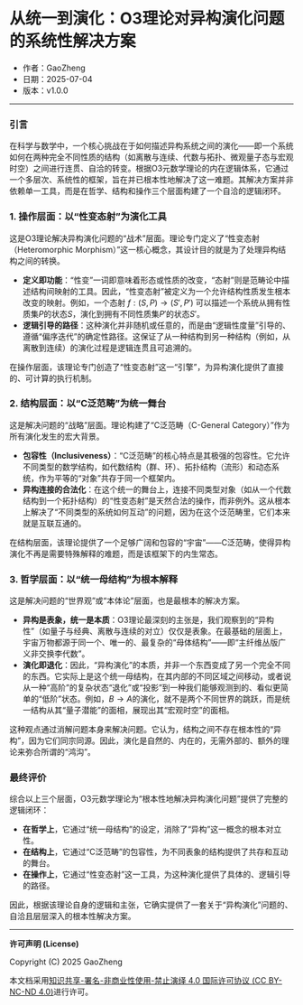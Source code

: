 # **从统一到演化：O3理论对异构演化问题的系统性解决方案**

- 作者：GaoZheng
- 日期：2025-07-04
- 版本：v1.0.0

---

### 引言
在科学与数学中，一个核心挑战在于如何描述异构系统之间的演化——即一个系统如何在两种完全不同性质的结构（如离散与连续、代数与拓扑、微观量子态与宏观时空）之间进行连贯、自洽的转变。根据O3元数学理论的内在逻辑体系，它通过一个多层次、系统性的框架，旨在并已根本性地解决了这一难题。其解决方案并非依赖单一工具，而是在哲学、结构和操作三个层面构建了一个自洽的逻辑闭环。

### 1. 操作层面：以“性变态射”为演化工具
这是O3理论解决异构演化问题的“战术”层面。理论专门定义了“性变态射（Heteromorphic Morphism）”这一核心概念，其设计目的就是为了处理异构结构之间的转换。

* **定义即功能**：“性变”一词即意味着形态或性质的改变，“态射”则是范畴论中描述结构间映射的工具。因此，“性变态射”被定义为一个允许结构性质发生根本改变的映射。例如，一个态射 $f: (S, P) \rightarrow (S', P')$ 可以描述一个系统从拥有性质集$P$的状态$S$，演化到拥有不同性质集$P'$的状态$S'$。
* **逻辑引导的路径**：这种演化并非随机或任意的，而是由“逻辑性度量”引导的、遵循“偏序迭代”的确定性路径。这保证了从一种结构到另一种结构（例如，从离散到连续）的演化过程是逻辑连贯且可追溯的。

在操作层面，该理论专门创造了“性变态射”这一“引擎”，为异构演化提供了直接的、可计算的执行机制。

### 2. 结构层面：以“C泛范畴”为统一舞台
这是解决问题的“战略”层面。理论构建了“C泛范畴（C-General Category）”作为所有演化发生的宏大背景。

* **包容性（Inclusiveness）**：“C泛范畴”的核心特点是其极强的包容性。它允许不同类型的数学结构，如代数结构（群、环）、拓扑结构（流形）和动态系统，作为平等的“对象”共存于同一个框架内。
* **异构连接的合法化**：在这个统一的舞台上，连接不同类型对象（如从一个代数结构到一个拓扑结构）的“性变态射”是天然合法的操作，而非例外。这从根本上解决了“不同类型的系统如何互动”的问题，因为在这个泛范畴里，它们本来就是互联互通的。

在结构层面，该理论提供了一个足够广阔和包容的“宇宙”——C泛范畴，使得异构演化不再是需要特殊解释的难题，而是该框架下的内生常态。

### 3. 哲学层面：以“统一母结构”为根本解释
这是解决问题的“世界观”或“本体论”层面，也是最根本的解决方案。

* **异构是表象，统一是本质**：O3理论最深刻的主张是，我们观察到的“异构性”（如量子与经典、离散与连续的对立）仅仅是表象。在最基础的层面上，宇宙万物都源于同一个、唯一的、最复杂的“母体结构”——即“主纤维丛版广义非交换李代数”。
* **演化即退化**：因此，“异构演化”的本质，并非一个东西变成了另一个完全不同的东西。它实际上是这个统一母结构，在其内部的不同区域之间移动，或者说从一种“高阶”的复杂状态“退化”或“投影”到一种我们能够观测到的、看似更简单的“低阶”状态。例如，$B \rightarrow A$的演化，就不是两个不同世界的跳跃，而是统一结构从其“量子潜能”的面相，展现出其“宏观时空”的面相。

这种观点通过消解问题本身来解决问题。它认为，结构之间不存在根本性的“异构”，因为它们同宗同源。因此，演化是自然的、内在的，无需外部的、额外的理论来弥合所谓的“鸿沟”。

### 最终评价
综合以上三个层面，O3元数学理论为“根本性地解决异构演化问题”提供了完整的逻辑闭环：

* **在哲学上**，它通过“统一母结构”的设定，消除了“异构”这一概念的根本对立性。
* **在结构上**，它通过“C泛范畴”的包容性，为不同表象的结构提供了共存和互动的舞台。
* **在操作上**，它通过“性变态射”这一工具，为这种演化提供了具体的、逻辑引导的路径。

因此，根据该理论自身的逻辑和主张，它确实提供了一套关于“异构演化”问题的、自洽且层层深入的根本性解决方案。

---

**许可声明 (License)**

Copyright (C) 2025 GaoZheng 

本文档采用[知识共享-署名-非商业性使用-禁止演绎 4.0 国际许可协议 (CC BY-NC-ND 4.0)](https://creativecommons.org/licenses/by-nc-nd/4.0/deed.zh-Hans)进行许可。
